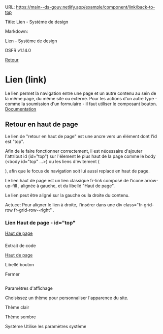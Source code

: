 URL:
https://main--ds-gouv.netlify.app/example/component/link/back-to-top

Title:
Lien - Système de design

Markdown:

Lien - Système de design


DSFR v1.14.0


[Retour](../)


# Lien (link)


Le lien permet la navigation entre une page et un autre contenu au sein de la même page, du même site ou externe. Pour les actions d'un autre type - comme la soumission d'un formulaire - il faut utiliser le composant bouton.
[Documentation](https://www.systeme-de-design.gouv.fr/elements-d-interface/composants/lien)


## Retour en haut de page


Le lien de "retour en haut de page" est une ancre vers un élément dont l'id est "top".

Afin de le faire fonctionner correctement, il est nécessaire d'ajouter l'attribut id (id="top") sur l'élement le plus haut de la page comme le body (<body id="top" ...>) ou les liens d'évitement (<div class="fr-skiplinks" id="top">), afin que le focus de navigation soit lui aussi replacé en haut de page.

Le lien haut de page est un lien classique fr-link composé de l'icone arrow-up-fill , alignée à gauche, et du libellé "Haut de page".


Le lien peut être aligné sur la gauche ou la droite du contenu.


Actuce: Pour aligner le lien à droite, l'insérer dans une div class="fr-grid-row fr-grid-row--right" .


### Lien Haut de page - id="top"


[Haut de page](#top)


###
Extrait de code


<a id="link-4316" href="#top" class="fr-link fr-icon-arrow-up-fill fr-link--icon-left">Haut de page</a>


Libellé bouton


Fermer


##
Paramètres d'affichage


Choisissez un thème pour personnaliser l'apparence du site.


Thème clair


Thème sombre


Système
Utilise les paramètres système
